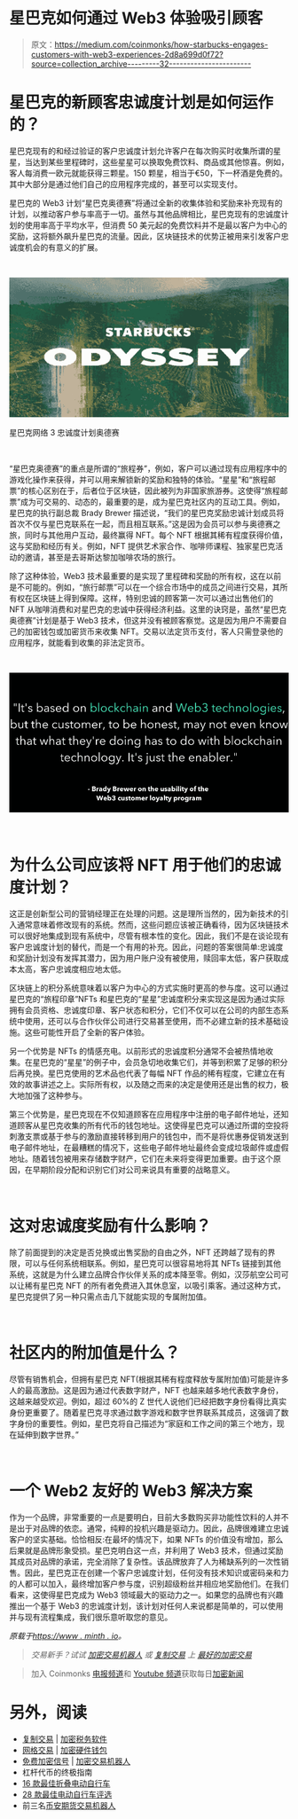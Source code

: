 # 星巴克如何通过 Web3 体验吸引顾客

> 原文：<https://medium.com/coinmonks/how-starbucks-engages-customers-with-web3-experiences-2d8a699d0f72?source=collection_archive---------32----------------------->

# 星巴克的新顾客忠诚度计划是如何运作的？

星巴克现有的和经过验证的客户忠诚度计划允许客户在每次购买时收集所谓的星星，当达到某些里程碑时，这些星星可以换取免费饮料、商品或其他惊喜。例如，客人每消费一欧元就能获得三颗星。150 颗星，相当于€50，下一杯酒是免费的。其中大部分是通过他们自己的应用程序完成的，甚至可以实现支付。

星巴克的 Web3 计划“星巴克奥德赛”将通过全新的收集体验和奖励来补充现有的计划，以推动客户参与率高于一切。虽然与其他品牌相比，星巴克现有的忠诚度计划的使用率高于平均水平，但消费 50 美元起的免费饮料并不是最以客户为中心的奖励，这将额外飙升星巴克的流量。因此，区块链技术的优势正被用来引发客户忠诚度机会的有意义的扩展。

‍

![](img/fc08bcf40fe43fa4eeb36c06fa7d6571.png)

星巴克网络 3 忠诚度计划奥德赛

‍

“星巴克奥德赛”的重点是所谓的“旅程券”，例如，客户可以通过现有应用程序中的游戏化操作来获得，并可以用来解锁新的奖励和独特的体验。“星星”和“旅程邮票”的核心区别在于，后者位于区块链，因此被列为非国家旅游券。这使得“旅程邮票”成为可交易的、动态的，最重要的是，成为星巴克社区内的互动工具。例如，星巴克的执行副总裁 Brady Brewer 描述说，“我们的星巴克奖励忠诚计划成员将首次不仅与星巴克联系在一起，而且相互联系。”这是因为会员可以参与奥德赛之旅，同时与其他用户互动，最终赢得 NFT。每个 NFT 根据其稀有程度获得价值，这与奖励和经历有关。例如，NFT 提供艺术家合作、咖啡师课程、独家星巴克活动的邀请，甚至是去哥斯达黎加咖啡农场的旅行。

除了这种体验，Web3 技术最重要的是实现了里程碑和奖励的所有权，这在以前是不可能的。例如，“旅行邮票”可以在一个综合市场中的成员之间进行交易，其所有权在区块链上得到保障。这样，特别忠诚的顾客第一次可以通过出售他们的 NFT 从咖啡消费和对星巴克的忠诚中获得经济利益。这里的诀窍是，虽然“星巴克奥德赛”计划是基于 Web3 技术，但这并没有被顾客察觉。这是因为用户不需要自己的加密钱包或加密货币来收集 NFT。交易以法定货币支付，客人只需登录他的应用程序，就能看到收集的非法定货币。

‍

![](img/c06c51671da54dbccb6ea563c3205d74.png)

‍

# 为什么公司应该将 NFT 用于他们的忠诚度计划？

这正是创新型公司的营销经理正在处理的问题。这是理所当然的，因为新技术的引入通常意味着修改现有的系统。然而，这些问题应该被正确看待，因为区块链技术可以很好地集成到现有系统中，尽管有根本性的变化。因此，我们不是在谈论现有客户忠诚度计划的替代，而是一个有用的补充。因此，问题的答案很简单:忠诚度和奖励计划没有发挥其潜力，因为用户账户没有被使用，赎回率太低，客户获取成本太高，客户忠诚度相应地太低。

区块链上的积分系统意味着以客户为中心的方式实施时更高的参与度。这可以通过星巴克的“旅程印章”NFTs 和星巴克的“星星”忠诚度积分来实现这是因为通过实际拥有会员资格、忠诚度印章、客户状态和积分，它们不仅可以在公司的内部生态系统中使用，还可以与合作伙伴公司进行交易甚至使用，而不必建立新的技术基础设施。这些可能性开启了全新的客户体验。

另一个优势是 NFTs 的情感充电。以前形式的忠诚度积分通常不会被热情地收集。在星巴克的“星星”的例子中，会员急切地收集它们，并等到积累了足够的积分后再兑换。星巴克使用的艺术品也代表了每幅 NFT 作品的稀有程度，它建立在有效的故事讲述之上。实际所有权，以及随之而来的决定是使用还是出售的权力，极大地加强了这种参与。

第三个优势是，星巴克现在不仅知道顾客在应用程序中注册的电子邮件地址，还知道顾客从星巴克收集的所有代币的钱包地址。这使得星巴克可以通过所谓的空投将刺激支票或基于参与的激励直接转移到用户的钱包中，而不是将优惠券促销发送到电子邮件地址，在最糟糕的情况下，这些电子邮件地址最终会变成垃圾邮件或虚假地址。随着钱包被用来存储数字财产，它们在未来将变得更加重要。由于这个原因，在早期阶段分配和识别它们对公司来说具有重要的战略意义。

‍

# 这对忠诚度奖励有什么影响？

除了前面提到的决定是否兑换或出售奖励的自由之外，NFT 还跨越了现有的界限，可以与任何系统相联系。例如，星巴克可以很容易地将其 NFTs 链接到其他系统，这就是为什么建立品牌合作伙伴关系的成本降至零。例如，汉莎航空公司可以让稀有星巴克 NFT 的所有者免费进入其休息室，以吸引乘客。通过这种方式，星巴克提供了另一种只需点击几下就能实现的专属附加值。

‍

# 社区内的附加值是什么？

尽管有销售机会，但拥有星巴克 NFT(根据其稀有程度释放专属附加值)可能是许多人的最高激励。这是因为通过代表数字财产，NFT 也越来越多地代表数字身份，这越来越受欢迎。例如，超过 60%的 Z 世代人说他们已经把数字身份看得比真实身份更重要了。随着星巴克寻求通过数字游戏和数字世界联系其成员，这强调了数字身份的重要性。例如，星巴克将自己描述为“家庭和工作之间的第三个地方，现在延伸到数字世界。”

‍

# 一个 Web2 友好的 Web3 解决方案

作为一个品牌，非常重要的一点是要明白，目前大多数购买非功能性饮料的人并不是出于对品牌的依恋。通常，纯粹的投机兴趣是驱动力。因此，品牌很难建立忠诚客户的坚实基础。恰恰相反:在最坏的情况下，如果 NFTs 的价值没有增加，那么后果就是品牌形象受损。星巴克明白这一点，并利用了 Web3 技术，但通过奖励其成员对品牌的承诺，完全消除了复杂性。该品牌放弃了人为稀缺系列的一次性销售。因此，星巴克正在创建一个客户忠诚度计划，任何没有技术知识或密码亲和力的人都可以加入，最终增加客户参与度，识别超级粉丝并相应地奖励他们。在我们看来，这使得星巴克成为 Web3 领域最大的驱动力之一。如果您的品牌也有兴趣推出一个基于 Web3 的忠诚度计划，该计划对任何人来说都是简单的，可以使用并与现有流程集成，我们很乐意听取您的意见。

*原载于*[*https://www . minth . io*](https://www.minth.io/blog-en/starbucks-web3-customer-loyalty)*。*

> *交易新手？试试* [*加密交易机器人*](/coinmonks/crypto-trading-bot-c2ffce8acb2a) *或* [*复制交易*](/coinmonks/top-10-crypto-copy-trading-platforms-for-beginners-d0c37c7d698c) *上* [*最好的加密交易*](/coinmonks/crypto-exchange-dd2f9d6f3769)

> 加入 Coinmonks [电报频道](https://t.me/coincodecap)和 [Youtube 频道](https://www.youtube.com/c/coinmonks/videos)获取每日[加密新闻](http://coincodecap.com/)

# 另外，阅读

*   [复制交易](/coinmonks/top-10-crypto-copy-trading-platforms-for-beginners-d0c37c7d698c) | [加密税务软件](/coinmonks/crypto-tax-software-ed4b4810e338)
*   [网格交易](https://coincodecap.com/grid-trading) | [加密硬件钱包](/coinmonks/the-best-cryptocurrency-hardware-wallets-of-2020-e28b1c124069)
*   [免费加密信号](/coinmonks/free-crypto-signals-48b25e61a8da) | [加密交易机器人](/coinmonks/crypto-trading-bot-c2ffce8acb2a)
*   杠杆代币的终极指南
*   [16 款最佳折叠电动自行车](/coinmonks/top-17-folding-electric-bikes-5e296f0918cb)
*   [28 款最佳电动自行车评选](/coinmonks/the-28-best-electric-bikes-review-and-buying-guide-in-2023-7bb3146cb403)
*   前三名[币安期货交易机器人](/coinmonks/top-3-binance-futures-trading-bots-e6031f84b3f9)